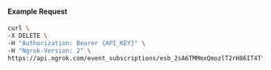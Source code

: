 <!-- Code generated for API Clients. DO NOT EDIT. -->

#### Example Request

```bash
curl \
-X DELETE \
-H "Authorization: Bearer {API_KEY}" \
-H "Ngrok-Version: 2" \
https://api.ngrok.com/event_subscriptions/esb_2sA6TMMmxQmozlT2rH86IT4TfU1/sources/ip_policy_updated.v0
```
